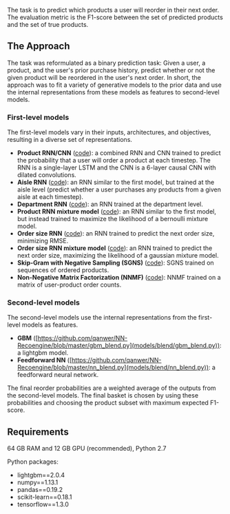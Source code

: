 
The task is to predict which products a user will reorder in their next order. The evaluation metric is the F1-score between the set of predicted products and the set of true products.


## The Approach
The task was reformulated as a binary prediction task: Given a user, a product, and the user's prior purchase history, predict whether or not the given product will be reordered in the user's next order.  In short, the approach was to fit a variety of generative models to the prior data and use the internal representations from these models as features to second-level models.


### First-level models
The first-level models vary in their inputs, architectures, and objectives, resulting in a diverse set of representations.
  - **Product RNN/CNN** ([code](./models/rnn_product/rnn_product.py)): a combined RNN and CNN trained to predict the probability that a user will order a product at each timestep.  The RNN is a single-layer LSTM and the CNN is a 6-layer causal CNN with dilated convolutions.
  - **Aisle RNN** ([code](./models/rnn_aisle/rnn_aisle.py)): an RNN similar to the first model, but trained at the aisle level (predict whether a user purchases any products from a given aisle at each timestep).
  - **Department RNN** ([code](./models/rnn_department/rnn_department.py)): an RNN trained at the department level.
  - **Product RNN mixture model** ([code](./models/rnn_product/rnn_product_bmm.py)): an RNN similar to the first model, but instead trained to maximize the likelihood of a bernoulli mixture model.
  - **Order size RNN** ([code](./models/rnn_order/rnn_order_size.py)): an RNN trained to predict the next order size, minimizing RMSE.
  - **Order size RNN mixture model** ([code](./models/rnn_order/rnn_order_size_gmm.py)): an RNN trained to predict the next order size, maximizing the likelihood of a gaussian mixture model.
  - **Skip-Gram with Negative Sampling (SGNS)** ([code](./models/sgns/sgns.py)): SGNS trained on sequences of ordered products.
  - **Non-Negative Matrix Factorization (NNMF)** ([code](./models/nnmf/nnmf.py)): NNMF trained on a matrix of user-product order counts.


### Second-level models
The second-level models use the internal representations from the first-level models as features.
  - **GBM** ([https://github.com/qanwer/NN-Recoengine/blob/master/gbm_blend.py](models/blend/gbm_blend.py)): a lightgbm model.
  - **Feedforward NN** ([https://github.com/qanwer/NN-Recoengine/blob/master/nn_blend.py](models/blend/nn_blend.py)): a feedforward neural network.

The final reorder probabilities are a weighted average of the outputs from the second-level models.  The final basket is chosen by using these probabilities and choosing the product subset with maximum expected F1-score.


## Requirements
64 GB RAM and 12 GB GPU (recommended), Python 2.7

Python packages:
  - lightgbm==2.0.4
  - numpy==1.13.1
  - pandas==0.19.2
  - scikit-learn==0.18.1
  - tensorflow==1.3.0
